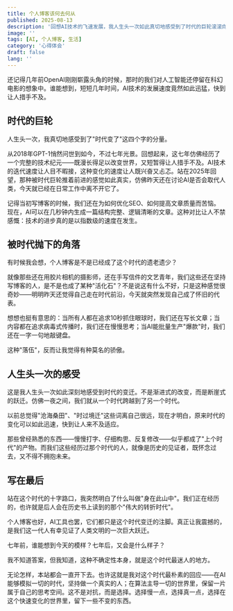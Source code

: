 ```yaml
---
title: 个人博客该何去何从
published: 2025-08-13
description: '回想AI技术的飞速发展，我人生头一次如此真切地感受到了时代的巨轮滚滚向前'
image: ''
tags: [AI, 个人博客, 生活]
category: '心得体会'
draft: false 
lang: ''
---
```


还记得几年前OpenAI刚刚崭露头角的时候，那时的我们对人工智能还停留在科幻电影的想象中。谁能想到，短短几年时间，AI技术的发展速度竟然如此迅猛，快到让人措手不及。

## 时代的巨轮

人生头一次，我真切地感受到了"时代变了"这四个字的分量。

从2018年GPT-1悄然问世到如今，不过七年光景。回想起来，这七年仿佛经历了一个完整的技术纪元——既漫长得足以改变世界，又短暂得让人措手不及。AI技术的迭代速度让人目不暇接，这种变化的速度让人既兴奋又忐忑。站在2025年回望，那种被时代巨轮推着前进的感觉如此真实，仿佛昨天还在讨论AI是否会取代人类，今天就已经在日常工作中离不开它了。

记得当初写博客的时候，我们还在为如何优化SEO、如何提高文章质量而苦恼。现在，AI可以在几秒钟内生成一篇结构完整、逻辑清晰的文章。这种对比让人不禁感慨：技术的进步真的是以指数级的速度在发生。

## 被时代抛下的角落

有时候我会想，个人博客是不是已经成了这个时代的遗老遗少？

就像那些还在用胶片相机的摄影师，还在手写信件的文艺青年，我们这些还在坚持写博客的人，是不是也成了某种"活化石"？不是说这有什么不好，只是这种感觉很奇妙——明明昨天还觉得自己走在时代前沿，今天就突然发现自己成了怀旧的代表。

想想也挺有意思的：当所有人都在追求10秒抓住眼球时，我们还在写长文章；当内容都在追求病毒式传播时，我们还在慢慢思考；当AI能批量生产"爆款"时，我们还在一字一句地敲键盘。

这种"落伍"，反而让我觉得有种莫名的骄傲。

## 人生头一次的感受

这是我人生头一次如此深刻地感受到时代的变迁。不是渐进式的改变，而是断崖式的跃迁。仿佛一夜之间，我们就从一个时代跨越到了另一个时代。

以前总觉得"沧海桑田"、"时过境迁"这些词离自己很远，现在才明白，原来时代的变化可以如此迅速，快到让人来不及适应。

那些曾经熟悉的东西——慢慢打字、仔细构思、反复修改——似乎都成了"上个时代"的产物。而我们这些经历过那个时代的人，就像是历史的见证者，既怀念过去，又不得不拥抱未来。

## 写在最后

站在这个时代的十字路口，我突然明白了什么叫做"身在此山中"。我们正在经历的，也许就是后人会在历史书上读到的那个"伟大的转折时代"。

个人博客也好，AI工具也罢，它们都只是这个时代变迁的注脚。真正让我震撼的，是我们这一代人有幸见证了人类文明的一次巨大跃迁。

七年前，谁能想到今天的模样？七年后，又会是什么样子？

我不知道答案，但我知道，这种不确定性本身，就是这个时代最迷人的地方。

无论怎样，本站都会一直开下去。也许这就是我对这个时代最朴素的回应——在AI能够模拟一切的时代，坚持做一个真实的人；在算法主导一切的世界里，保留一片属于自己的思考空间。这不是对抗，而是选择。选择慢一点，选择真一点，选择在这个快速变化的世界里，留下一些不变的东西。
